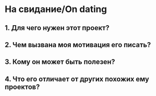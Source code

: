 # На свидание/On dating

## 1. Для чего нужен этот проект?
## 2. Чем вызвана моя мотивация его писать?
## 3. Кому он может быть полезен?
## 4. Что его отличает от других похожих ему проектов?
